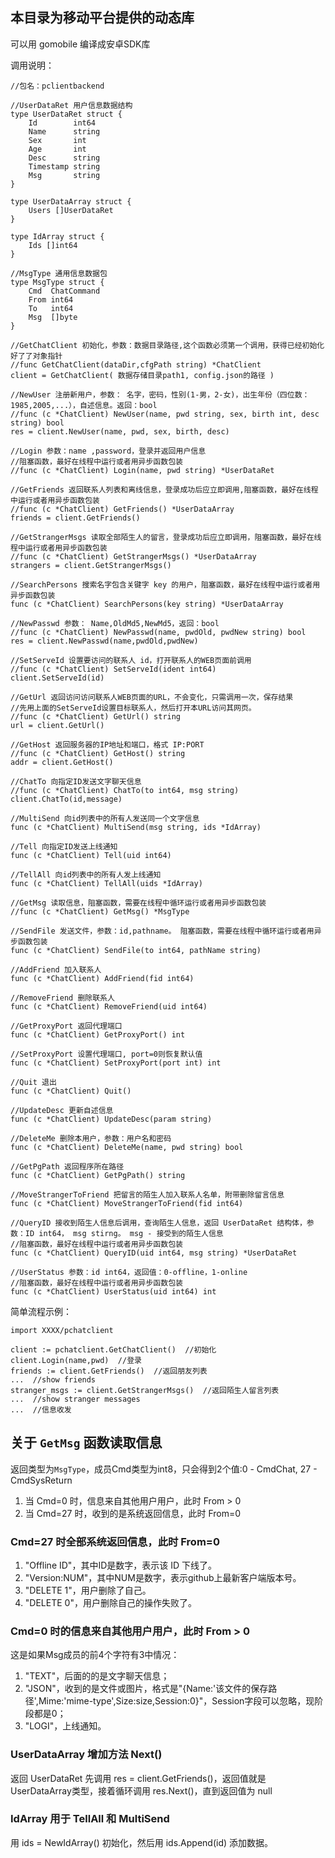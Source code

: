## 本目录为移动平台提供的动态库

可以用 gomobile 编译成安卓SDK库

调用说明：

```
//包名：pclientbackend

//UserDataRet 用户信息数据结构
type UserDataRet struct {
	Id        int64
	Name      string
	Sex       int
	Age       int
	Desc      string
	Timestamp string
	Msg       string
}

type UserDataArray struct {
	Users []UserDataRet
}

type IdArray struct {
	Ids []int64
}

//MsgType 通用信息数据包
type MsgType struct {
	Cmd  ChatCommand
	From int64
	To   int64
	Msg  []byte
}

//GetChatClient 初始化，参数：数据目录路径,这个函数必须第一个调用，获得已经初始化好了了对象指针
//func GetChatClient(dataDir,cfgPath string) *ChatClient
client = GetChatClient( 数据存储目录path1, config.json的路径 )

//NewUser 注册新用户，参数： 名字，密码，性别(1-男，2-女)，出生年份（四位数：1985,2005,...），自述信息。返回：bool
//func (c *ChatClient) NewUser(name, pwd string, sex, birth int, desc string) bool
res = client.NewUser(name, pwd, sex, birth, desc)

//Login 参数：name ,password，登录并返回用户信息
//阻塞函数，最好在线程中运行或者用异步函数包装
//func (c *ChatClient) Login(name, pwd string) *UserDataRet

//GetFriends 返回联系人列表和离线信息，登录成功后应立即调用,阻塞函数，最好在线程中运行或者用异步函数包装
//func (c *ChatClient) GetFriends() *UserDataArray
friends = client.GetFriends()

//GetStrangerMsgs 读取全部陌生人的留言，登录成功后应立即调用，阻塞函数，最好在线程中运行或者用异步函数包装
//func (c *ChatClient) GetStrangerMsgs() *UserDataArray
strangers = client.GetStrangerMsgs()

//SearchPersons 搜索名字包含关键字 key 的用户，阻塞函数，最好在线程中运行或者用异步函数包装
func (c *ChatClient) SearchPersons(key string) *UserDataArray

//NewPasswd 参数： Name,OldMd5,NewMd5，返回：bool
//func (c *ChatClient) NewPasswd(name, pwdOld, pwdNew string) bool
res = client.NewPasswd(name,pwdOld,pwdNew)

//SetServeId 设置要访问的联系人 id，打开联系人的WEB页面前调用
//func (c *ChatClient) SetServeId(ident int64)
client.SetServeId(id)

//GetUrl 返回访问访问联系人WEB页面的URL，不会变化，只需调用一次，保存结果
//先用上面的SetServeId设置目标联系人，然后打开本URL访问其网页。
//func (c *ChatClient) GetUrl() string
url = client.GetUrl()

//GetHost 返回服务器的IP地址和端口，格式 IP:PORT
//func (c *ChatClient) GetHost() string
addr = client.GetHost()

//ChatTo 向指定ID发送文字聊天信息
//func (c *ChatClient) ChatTo(to int64, msg string)
client.ChatTo(id,message)

//MultiSend 向id列表中的所有人发送同一个文字信息
func (c *ChatClient) MultiSend(msg string, ids *IdArray)

//Tell 向指定ID发送上线通知
func (c *ChatClient) Tell(uid int64)

//TellAll 向id列表中的所有人发上线通知
func (c *ChatClient) TellAll(uids *IdArray)

//GetMsg 读取信息，阻塞函数，需要在线程中循环运行或者用异步函数包装
//func (c *ChatClient) GetMsg() *MsgType

//SendFile 发送文件，参数：id,pathname。 阻塞函数，需要在线程中循环运行或者用异步函数包装
func (c *ChatClient) SendFile(to int64, pathName string)

//AddFriend 加入联系人
func (c *ChatClient) AddFriend(fid int64)

//RemoveFriend 删除联系人
func (c *ChatClient) RemoveFriend(uid int64)

//GetProxyPort 返回代理端口
func (c *ChatClient) GetProxyPort() int 

//SetProxyPort 设置代理端口, port=0则恢复默认值
func (c *ChatClient) SetProxyPort(port int) int

//Quit 退出
func (c *ChatClient) Quit() 

//UpdateDesc 更新自述信息
func (c *ChatClient) UpdateDesc(param string) 

//DeleteMe 删除本用户，参数：用户名和密码
func (c *ChatClient) DeleteMe(name, pwd string) bool

//GetPgPath 返回程序所在路径
func (c *ChatClient) GetPgPath() string

//MoveStrangerToFriend 把留言的陌生人加入联系人名单，附带删除留言信息
func (c *ChatClient) MoveStrangerToFriend(fid int64)

//QueryID 接收到陌生人信息后调用，查询陌生人信息，返回 UserDataRet 结构体，参数：ID int64， msg stirng。 msg - 接受到的陌生人信息
//阻塞函数，最好在线程中运行或者用异步函数包装
func (c *ChatClient) QueryID(uid int64, msg string) *UserDataRet 

//UserStatus 参数：id int64，返回值：0-offline，1-online
//阻塞函数，最好在线程中运行或者用异步函数包装
func (c *ChatClient) UserStatus(uid int64) int
```

简单流程示例：

```
import XXXX/pchatclient

client := pchatclient.GetChatClient()  //初始化
client.Login(name,pwd)  //登录
friends := client.GetFriends()  //返回朋友列表
...  //show friends
stranger_msgs := client.GetStrangerMsgs()  //返回陌生人留言列表
...  //show stranger messages
...  //信息收发
```

## 关于 `GetMsg` 函数读取信息
返回类型为`MsgType`，成员Cmd类型为int8，只会得到2个值:0 - CmdChat, 27 - CmdSysReturn

1. 当 Cmd=0 时，信息来自其他用户用户，此时 From > 0
2. 当 Cmd=27 时，收到的是系统返回信息，此时 From=0

### Cmd=27 时全部系统返回信息，此时 From=0
1. "Offline ID"，其中ID是数字，表示该 ID 下线了。
2. "Version:NUM"，其中NUM是数字，表示github上最新客户端版本号。
3. "DELETE 1"，用户删除了自己。
4. "DELETE 0"，用户删除自己的操作失败了。

### Cmd=0 时的信息来自其他用户用户，此时 From > 0
这是如果Msg成员的前4个字符有3中情况：

1. "TEXT"，后面的的是文字聊天信息；
2. "JSON"，收到的是文件或图片，格式是"{Name:'该文件的保存路径',Mime:'mime-type',Size:size,Session:0}"，Session字段可以忽略，现阶段都是0；
3. "LOGI"，上线通知。

### UserDataArray 增加方法 Next()
返回 UserDataRet 先调用 res = client.GetFriends()，返回值就是UserDataArray类型，接着循环调用 res.Next()，直到返回值为 null

### IdArray 用于 TellAll 和 MultiSend
用 ids = NewIdArray() 初始化，然后用 ids.Append(id) 添加数据。
